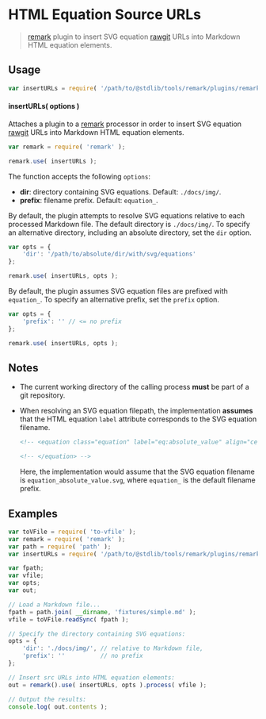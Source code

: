 # HTML Equation Source URLs

> [remark][remark] plugin to insert SVG equation [rawgit][rawgit] URLs into Markdown HTML equation elements.

<section class="usage">

## Usage

```javascript
var insertURLs = require( '/path/to/@stdlib/tools/remark/plugins/remark-html-equation-src-urls' );
```

#### insertURLs( options )

Attaches a plugin to a [remark][remark] processor in order to insert SVG equation [rawgit][rawgit] URLs into Markdown HTML equation elements.

```javascript
var remark = require( 'remark' );

remark.use( insertURLs );
```

The function accepts the following `options`:

-   **dir**: directory containing SVG equations. Default: `./docs/img/`.
-   **prefix**: filename prefix. Default: `equation_`.

By default, the plugin attempts to resolve SVG equations relative to each processed Markdown file. The default directory is `./docs/img/`. To specify an alternative directory, including an absolute directory, set the `dir` option.

```javascript
var opts = {
    'dir': '/path/to/absolute/dir/with/svg/equations'
};

remark.use( insertURLs, opts );
```

By default, the plugin assumes SVG equation files are prefixed with `equation_`. To specify an alternative prefix, set the `prefix` option.

```javascript
var opts = {
    'prefix': '' // <= no prefix
};

remark.use( insertURLs, opts );
```

</section>

<!-- /.usage -->

<section class="notes">

## Notes

-   The current working directory of the calling process **must** be part of a git repository.

-   When resolving an SVG equation filepath, the implementation **assumes** that the HTML equation `label` attribute corresponds to the SVG equation filename.

    ```html
    <!-- <equation class="equation" label="eq:absolute_value" align="center" raw="|x| = \begin{cases} x & \textrm{if}\ x \geq 0 \\ -x & \textrm{if}\ x < 0\end{cases}" alt="Absolute value"> -->

    <!-- </equation> -->
    ```

    Here, the implementation would assume that the SVG equation filename is `equation_absolute_value.svg`, where `equation_` is the default filename prefix.

</section>

<!-- /.notes -->

<section class="examples">

## Examples

```javascript
var toVFile = require( 'to-vfile' );
var remark = require( 'remark' );
var path = require( 'path' );
var insertURLs = require( '/path/to/@stdlib/tools/remark/plugins/remark-html-equation-src-urls' );

var fpath;
var vfile;
var opts;
var out;

// Load a Markdown file...
fpath = path.join( __dirname, 'fixtures/simple.md' );
vfile = toVFile.readSync( fpath );

// Specify the directory containing SVG equations:
opts = {
    'dir': './docs/img/', // relative to Markdown file,
    'prefix': ''          // no prefix 
};

// Insert src URLs into HTML equation elements:
out = remark().use( insertURLs, opts ).process( vfile );

// Output the results:
console.log( out.contents );
```

</section>

<!-- /.examples -->

<section class="links">

[remark]: https://github.com/wooorm/remark

[rawgit]: https://rawgit.com/

</section>

<!-- /.links -->
